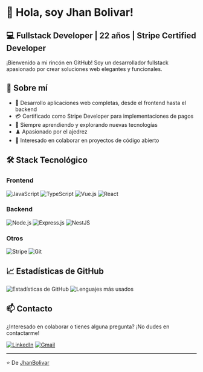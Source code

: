 # 👋 Hola, soy Jhan Bolivar!
## 💻 Fullstack Developer | 22 años | Stripe Certified Developer 
¡Bienvenido a mi rincón en GitHub! Soy un desarrollador fullstack apasionado por crear soluciones web elegantes y funcionales.

## 🚀 Sobre mí
- 🔭 Desarrollo aplicaciones web completas, desde el frontend hasta el backend
- 💳 Certificado como Stripe Developer para implementaciones de pagos
- 🌱 Siempre aprendiendo y explorando nuevas tecnologías
- ♟️ Apasionado por el ajedrez
- 🤝 Interesado en colaborar en proyectos de código abierto

## 🛠️ Stack Tecnológico
### Frontend
![JavaScript](https://img.shields.io/badge/-JavaScript-F7DF1E?style=flat-square&logo=javascript&logoColor=black)
![TypeScript](https://img.shields.io/badge/-TypeScript-3178C6?style=flat-square&logo=typescript&logoColor=white)
![Vue.js](https://img.shields.io/badge/-Vue.js-4FC08D?style=flat-square&logo=vue.js&logoColor=white)
![React](https://img.shields.io/badge/-React-61DAFB?style=flat-square&logo=react&logoColor=black)

### Backend
![Node.js](https://img.shields.io/badge/-Node.js-339933?style=flat-square&logo=node.js&logoColor=white)
![Express.js](https://img.shields.io/badge/-Express.js-000000?style=flat-square&logo=express&logoColor=white)
![NestJS](https://img.shields.io/badge/-NestJS-E0234E?style=flat-square&logo=nestjs&logoColor=white)

### Otros
![Stripe](https://img.shields.io/badge/-Stripe%20Certified-635BFF?style=flat-square&logo=stripe&logoColor=white)
![Git](https://img.shields.io/badge/-Git-F05032?style=flat-square&logo=git&logoColor=white)

## 📈 Estadísticas de GitHub
![Estadísticas de GitHub](https://github-readme-stats.vercel.app/api?username=jhanma17dev&show_icons=true&theme=radical)
![Lenguajes más usados](https://github-readme-stats.vercel.app/api/top-langs/?username=jhanma17dev&layout=compact&theme=radical)

## 📫 Contacto
¿Interesado en colaborar o tienes alguna pregunta? ¡No dudes en contactarme!

[![LinkedIn](https://img.shields.io/badge/-LinkedIn-0A66C2?style=flat-square&logo=linkedin&logoColor=white)](https://www.linkedin.com/in/jhan-mario-bolivar-pe%C3%B1a-774154228/)
[![Gmail](https://img.shields.io/badge/-Gmail-EA4335?style=flat-square&logo=gmail&logoColor=white)](mailto:jhanmariobolivarpena@gmail.com)

---
⭐️ De [JhanBolivar](https://github.com/jhanma17dev)
